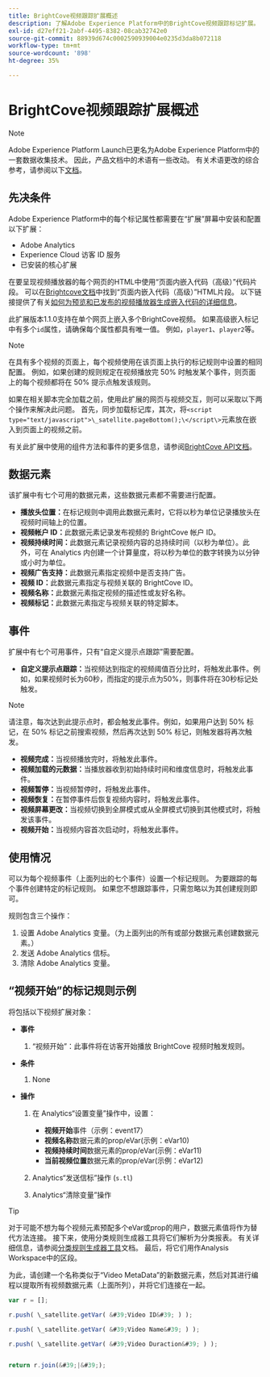 ```yaml
---
title: BrightCove视频跟踪扩展概述
description: 了解Adobe Experience Platform中的BrightCove视频跟踪标记扩展。
exl-id: d27eff21-2abf-4495-8382-08cab32742e0
source-git-commit: 88939d674c0002590939004e0235d3da8b072118
workflow-type: tm+mt
source-wordcount: '898'
ht-degree: 35%

---
```


# BrightCove视频跟踪扩展概述

>[!NOTE]
>
>Adobe Experience Platform Launch已更名为Adobe Experience Platform中的一套数据收集技术。 因此，产品文档中的术语有一些改动。 有关术语更改的综合参考，请参阅以下[文档](../../../term-updates.md)。

## 先决条件

Adobe Experience Platform中的每个标记属性都需要在“扩展”屏幕中安装和配置以下扩展：

* Adobe Analytics
* Experience Cloud 访客 ID 服务
* 已安装的核心扩展

在要呈现视频播放器的每个网页的HTML中使用“页面内嵌入代码（高级）”代码片段。 可以在[Brightcove文档](https://studio.support.brightcove.com/publish/choosing-correct-embed-code.html#inpage)中找到“页面内嵌入代码（高级）”HTML片段。 以下链接提供了有关[如何为预览和已发布的视频播放器生成嵌入代码的详细信息](https://studio.support.brightcove.com/players/generating-player-embed-code.html)。

此扩展版本1.1.0支持在单个网页上嵌入多个BrightCove视频。 如果高级嵌入标记中有多个`id`属性，请确保每个属性都具有唯一值。 例如，`player1`、`player2`等。

>[!NOTE]
>
>在具有多个视频的页面上，每个视频使用在该页面上执行的标记规则中设置的相同配置。 例如，如果创建的规则规定在视频播放完 50% 时触发某个事件，则页面上的每个视频都将在 50% 提示点触发该规则。

如果在相关脚本完全加载之前，使用此扩展的网页与视频交互，则可以采取以下两个操作来解决此问题。 首先，同步加载标记库，其次，将`<script type="text/javascript">\_satellite.pageBottom();\</script\>`元素放在嵌入到页面上的视频之前。

有关此扩展中使用的组件方法和事件的更多信息，请参阅[BrightCove API文档](https://docs.brightcove.com/brightcove-player/1.x/Player.html#vjsplayer)。

## 数据元素

该扩展中有七个可用的数据元素，这些数据元素都不需要进行配置。

* **播放头位置：**&#x200B;在标记规则中调用此数据元素时，它将以秒为单位记录播放头在视频时间轴上的位置。
* **视频帐户 ID：**&#x200B;此数据元素记录发布视频的 BrightCove 帐户 ID。
* **视频持续时间：**&#x200B;此数据元素记录视频内容的总持续时间（以秒为单位）。此外，可在 Analytics 内创建一个计算量度，将以秒为单位的数字转换为以分钟或小时为单位。
* **视频广告支持：**&#x200B;此数据元素指定视频中是否支持广告。
* **视频 ID：**&#x200B;此数据元素指定与视频关联的 BrightCove ID。
* **视频名称：**&#x200B;此数据元素指定视频的描述性或友好名称。
* **视频标记：**&#x200B;此数据元素指定与视频关联的特定脚本。

## 事件

扩展中有七个可用事件，只有“自定义提示点跟踪”需要配置。

* **自定义提示点跟踪：**&#x200B;当视频达到指定的视频阈值百分比时，将触发此事件。例如，如果视频时长为60秒，而指定的提示点为50%，则事件将在30秒标记处触发。

>[!NOTE]
>
>请注意，每次达到此提示点时，都会触发此事件。例如，如果用户达到 50% 标记，在 50% 标记之前搜索视频，然后再次达到 50% 标记，则触发器将再次触发。

* **视频完成：**&#x200B;当视频播放完时，将触发此事件。
* **视频加载的元数据：**&#x200B;当播放器收到初始持续时间和维度信息时，将触发此事件。
* **视频暂停：**&#x200B;当视频暂停时，将触发此事件。
* **视频恢复：**&#x200B;在暂停事件后恢复视频内容时，将触发此事件。
* **视频屏幕更改：**&#x200B;当视频切换到全屏模式或从全屏模式切换到其他模式时，将触发该事件。
* **视频开始：**&#x200B;当视频内容首次启动时，将触发此事件。

## 使用情况

可以为每个视频事件（上面列出的七个事件）设置一个标记规则。 为要跟踪的每个事件创建特定的标记规则。 如果您不想跟踪事件，只需忽略以为其创建规则即可。

规则包含三个操作：

1. 设置 Adobe Analytics 变量。（为上面列出的所有或部分数据元素创建数据元素。）
1. 发送 Adobe Analytics 信标。
1. 清除 Adobe Analytics 变量。

## “视频开始”的标记规则示例

将包括以下视频扩展对象：

* **事件**

   1. “视频开始”：此事件将在访客开始播放 BrightCove 视频时触发规则。

* **条件**

   1. None

* **操作**

   1. 在 Analytics“设置变量”操作中，设置：

      * **视频开始**&#x200B;事件（示例：event17）
      * **视频名称**&#x200B;数据元素的prop/eVar(示例：eVar10)
      * **视频持续时间**&#x200B;数据元素的prop/eVar(示例：eVar11)
      * **当前视频位置**&#x200B;数据元素的prop/eVar(示例：eVar12)

   1. Analytics“发送信标”操作 (`s.tl`)
   1. Analytics“清除变量”操作

>[!TIP]
>
>对于可能不想为每个视频元素预配多个eVar或prop的用户，数据元素值将作为替代方法连接。 接下来，使用分类规则生成器工具将它们解析为分类报表。 有关详细信息，请参阅[分类规则生成器工具](https://experienceleague.adobe.com/docs/analytics/components/classifications/classifications-rulebuilder/classification-rule-builder.html)文档。 最后，将它们用作Analysis Workspace中的区段。
>
>为此，请创建一个名称类似于“Video MetaData”的新数据元素，然后对其进行编程以提取所有视频数据元素（上面所列），并将它们连接在一起。

```javascript
var r = [];

r.push( \_satellite.getVar( &#39;Video ID&#39; ) );

r.push( \_satellite.getVar( &#39;Video Name&#39; ) );

r.push( \_satellite.getVar( &#39;Video Duraction&#39; ) );


return r.join(&#39;|&#39;);
```

